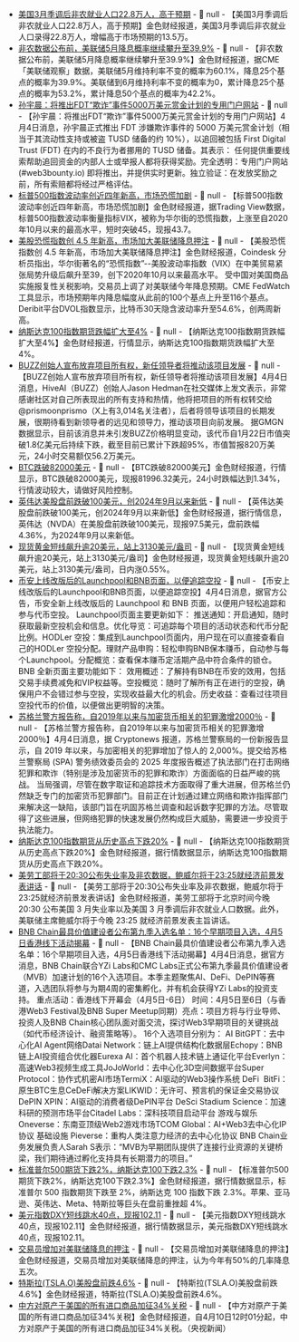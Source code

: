 - [美国3月季调后非农就业人口22.8万人，高于预期]() - 📰 null - 【美国3月季调后非农就业人口22.8万人，高于预期】金色财经报道，美国3月季调后非农就业人口录得22.8万人，增幅高于市场预期的13.5万。
- [非农数据公布前，美联储5月降息概率继续攀升至39.9%]() - 📰 null - 【非农数据公布前，美联储5月降息概率继续攀升至39.9%】金色财经报道，据CME「美联储观察」数据，美联储5月维持利率不变的概率为60.1%，降息25个基点的概率为39.9%。美联储到6月维持利率不变的概率为0，累计降息25个基点的概率为53.2%，累计降息50个基点的概率为42.2%。
- [孙宇晨：将推出FDT“欺诈”事件5000万美元赏金计划的专用门户网站]() - 📰 null - 【孙宇晨：将推出FDT“欺诈”事件5000万美元赏金计划的专用门户网站】4月4日消息，孙宇晨正式推出 FDT 涉嫌欺诈事件的 5000 万美元赏金计划（相当于其流动性支持或被盗 TUSD 储备的约 10%），以追回被包括 First Digital Trust (FDT) 在内的不良行为者挪用的 TUSD 储备。其表示： 
任何提供重要线索帮助追回资金的内部人士或举报人都将获得奖励。完全透明：专用门户网站 (#web3bounty.io) 即将推出，并提供实时更新。独立验证：在发放奖励之前，所有索赔都将经过严格评估。
- [标普500指数波动率创近四年新高，市场恐慌加剧]() - 📰 null - 【标普500指数波动率创近四年新高，市场恐慌加剧】金色财经报道，据Trading View数据，标普500指数波动率衡量指标VIX，被称为华尔街的恐慌指数，上涨至自2020年10月以来的最高水平，短时突破45，现报43.7。
- [美股恐慌指数创 4.5 年新高，市场加大美联储降息押注]() - 📰 null - 【美股恐慌指数创 4.5 年新高，市场加大美联储降息押注】金色财经报道，Coindesk 分析员指出，华尔街著名的“恐慌指数”--美股波动率指数（VIX）在中美贸易紧张局势升级后飙升至39，创下2020年10月以来最高水平。 
受中国对美国商品实施报复性关税影响，交易员上调了对美联储今年降息预期。CME FedWatch工具显示，市场预期年内降息幅度从此前的100个基点上升至116个基点。Deribit平台DVOL指数显示，比特币30天隐含波动率升至54.6%，创两周新高。
- [纳斯达克100指数期货跌幅扩大至4%]() - 📰 null - 【纳斯达克100指数期货跌幅扩大至4%】金色财经报道，行情显示，纳斯达克100指数期货跌幅扩大至4%。
- [BUZZ创始人宣布放弃项目所有权，新任领导者将推动该项目发展]() - 📰 null - 【BUZZ创始人宣布放弃项目所有权，新任领导者将推动该项目发展】4月4日消息，HiveAI（BUZZ）创始人Jason Hedman在社交媒体上发文表示，非常感谢社区对自己所表现出的所有支持和热情，他将把项目的所有权转交给@prismoonprismo（X上有3,014名关注者），后者将领导该项目的长期发展，很期待看到新领导者的远见和领导力，推动该项目向前发展。 
据GMGN数据显示，目前该消息并未引发BUZZ价格明显变动，该代币自1月22日市值突破1.8亿美元后持续下跌，截至目前已累计下跌超95%，市值暂报820万美元，24小时交易额仅56.2万美元。
- [BTC跌破82000美元]() - 📰 null - 【BTC跌破82000美元】金色财经报道，行情显示，BTC跌破82000美元，现报81996.32美元，24小时跌幅达到1.34%，行情波动较大，请做好风险控制。
- [英伟达美股盘前跌破100美元，创2024年9月以来新低]() - 📰 null - 【英伟达美股盘前跌破100美元，创2024年9月以来新低】金色财经报道，据行情信息，英伟达（NVDA）在美股盘前跌破100美元，现报97.5美元，盘前跌幅4.36%，为2024年9月以来新低。
- [现货黄金短线飙升逾20美元，站上3130美元/盎司]() - 📰 null - 【现货黄金短线飙升逾20美元，站上3130美元/盎司】金色财经报道，现货黄金短线飙升逾20美元，站上3130美元/盎司，日内涨0.55%。
- [币安上线改版后的Launchpool和BNB页面，以便追踪空投]() - 📰 null - 【币安上线改版后的Launchpool和BNB页面，以便追踪空投】4月4日消息，据官方公告，币安全新上线改版后的 Launchpool 和 BNB 页面，以便用户轻松追踪和参与代币空投。 
Launchpool页面主要更新如下： 
推送通知：开启通知，随时获取最新空投机会和信息。优化导览：可追踪每个项目的活动状态和代币分配比例。HODLer 空投：集成到Launchpool页面内，用户现在可以直接查看自己的HODLer 空投分配。理财产品申购：轻松申购BNB保本赚币，自动参与每个Launchpool。分配概览：查看保本赚币定活期产品中符合条件的锁仓。 
BNB 全新页面主要功能如下： 
效用概述：了解持有BNB在币安的效用，包括交易手续费减免和VIP权益等。空投概览：随时了解所有正在进行的空投，确保用户不会错过参与空投，实现收益最大化的机会。历史收益：查看过往项目空投代币的价值，以便做出更明智的决策。
- [苏格兰警方报告称，自2019年以来与加密货币相关的犯罪激增2000％]() - 📰 null - 【苏格兰警方报告称，自2019年以来与加密货币相关的犯罪激增2000％】4月4日消息，据 Cryptonews 报道，苏格兰警察局的一份新报告显示，自 2019 年以来，与加密相关的犯罪增加了惊人的 2,000%。提交给苏格兰警察局 (SPA) 警务绩效委员会的 2025 年度报告概述了执法部门在打击网络犯罪和欺诈（特别是涉及加密货币的犯罪和欺诈）方面面临的日益严峻的挑战。 
当局强调，尽管在数字取证和追踪技术方面取得了重大进展，但苏格兰仍然缺乏专门的加密货币犯罪部门。目前正在计划通过建立网络和欺诈指挥部门来解决这一缺陷，该部门旨在巩固苏格兰调查和起诉数字犯罪的方法。尽管取得了这些进展，但网络犯罪的快速发展仍然构成巨大威胁，需要进一步投资于执法能力。
- [纳斯达克100指数期货从历史高点下跌20%]() - 📰 null - 【纳斯达克100指数期货从历史高点下跌20%】金色财经报道，据行情数据显示，纳斯达克100指数期货从历史高点下跌20%。
- [美劳工部将于20:30公布失业率及非农数据，鲍威尔将于23:25就经济前景发表讲话]() - 📰 null - 【美劳工部将于20:30公布失业率及非农数据，鲍威尔将于23:25就经济前景发表讲话】金色财经报道，美劳工部将于北京时间今晚 20:30 公布美国 3 月失业率以及美国 3 月季调后非农就业人口数据。此外，美联储主席鲍威尔将于今晚 23:25 就经济前景发表主旨讲话。
- [BNB Chain最具价值建设者公布第九季入选名单：16个早期项目入选，4月5日香港线下活动揭幕]() - 📰 null - 【BNB Chain最具价值建设者公布第九季入选名单：16个早期项目入选，4月5日香港线下活动揭幕】4月4日消息，据官方消息，BNB Chain联合YZi Labs和CMC Labs正式公布第九季最具价值建设者（MVB）加速计划的16个入选项目。本季主题聚焦AI、DeFi、DePIN等赛道，入选团队将参与为期4周的密集孵化，并有机会获得YZi Labs的投资支持。 
重点活动：香港线下开幕会（4月5日-6日） 
时间：4月5日至6日（与香港Web3 Festival及BNB Super Meetup同期）亮点：项目方将与行业导师、投资人及BNB Chain核心团队面对面交流，探讨Web3早期项目的关键挑战（如代币经济设计、融资策略等）。 
16个入选项目分别为： 
AI 
BitGPT：去中心化AI Agent网络Datai Network：链上AI提供结构化数据层Echopy：BNB链上AI投资组合优化器Eurexa AI：首个机器人技术链上通证化平台Everlyn：高速Web3视频生成工具JoJoWorld：去中心化3D空间数据平台Super Protocol：协作式机密AI市场TermiX：AI驱动的Web3操作系统 
DeFi 
 BitFi：原生BTC生息CeDeFi解决方案LIKWID：无许可、预言机的保证金交易协议 
DePIN 
XPIN：AI驱动的消费者级DePIN平台 
DeSci 
Stadium Science：加速科研的预测市场平台Citadel Labs：深科技项目启动平台 
游戏与娱乐 
Oneverse：东南亚顶级Web2游戏市场TCOM Global：AI+Web3去中心化IP协议 
基础设施 
Pieverse：重构人类注意力经济的去中心化协议 
BNB Chain业务发展负责人Sarah S表示：“MVB为早期团队提供了连接行业资源的关键桥梁，我们期待通过孵化支持具有长期潜力的项目。”
- [标准普尔500期货下跌2%，纳斯达克100下跌2.3%]() - 📰 null - 【标准普尔500期货下跌2%，纳斯达克100下跌2.3%】金色财经报道，据行情数据显示，标准普尔 500 指数期货下跌至 2%，纳斯达克 100 指数下跌 2.3%。苹果、亚马逊、英伟达、Meta、特斯拉等巨头在盘前重挫超 4%。
- [美元指数DXY短线跳水40点，现报102.11]() - 📰 null - 【美元指数DXY短线跳水40点，现报102.11】金色财经报道，据行情数据显示，美元指数DXY短线跳水40点，现报102.11。
- [交易员增加对美联储降息的押注]() - 📰 null - 【交易员增加对美联储降息的押注】金色财经报道，交易员增加对美联储降息的押注，认为今年有50%的几率降息五次。
- [特斯拉(TSLA.O)美股盘前跌4.6%]() - 📰 null - 【特斯拉(TSLA.O)美股盘前跌4.6%】金色财经报道，特斯拉(TSLA.O)美股盘前跌4.6%。
- [中方对原产于美国的所有进口商品加征34%关税]() - 📰 null - 【中方对原产于美国的所有进口商品加征34%关税】金色财经报道，自4月10日12时01分起，中方对原产于美国的所有进口商品加征34%关税。（央视新闻）
